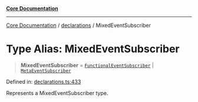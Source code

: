 [**Core Documentation**](../../README.md)

***

[Core Documentation](../../README.md) / [declarations](../README.md) / MixedEventSubscriber

# Type Alias: MixedEventSubscriber

> **MixedEventSubscriber** = [`FunctionalEventSubscriber`](FunctionalEventSubscriber.md) \| [`MetaEventSubscriber`](../interfaces/MetaEventSubscriber.md)

Defined in: [declarations.ts:433](https://github.com/stonemjs/core/blob/e2200da501349da1fec304d821c002bb6d055b61/src/declarations.ts#L433)

Represents a MixedEventSubscriber type.
